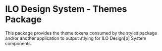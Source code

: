 # ILO Design System - Themes Package

This package provides the theme tokens consumed by the styles package and/or another application to output stlying for ILO Design[p] System components.
